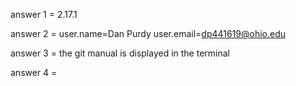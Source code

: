 answer 1 = 2.17.1

answer 2 = user.name=Dan Purdy 
           user.email=dp441619@ohio.edu

answer 3 = the git manual is displayed in the terminal 

answer 4 = 